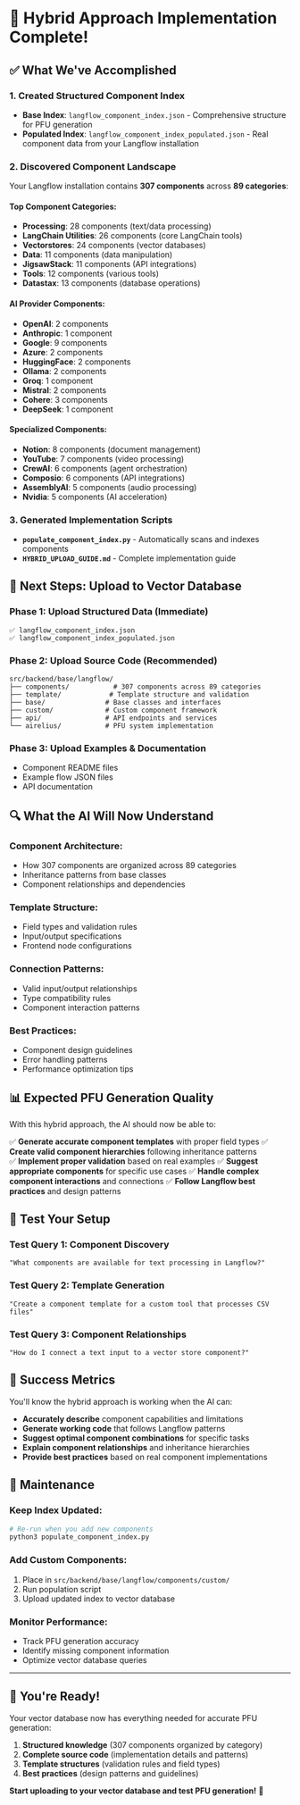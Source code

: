 # 🎉 Hybrid Approach Implementation Complete!

## ✅ What We've Accomplished

### **1. Created Structured Component Index**
- **Base Index**: `langflow_component_index.json` - Comprehensive structure for PFU generation
- **Populated Index**: `langflow_component_index_populated.json` - Real component data from your Langflow installation

### **2. Discovered Component Landscape**
Your Langflow installation contains **307 components** across **89 categories**:

#### **Top Component Categories:**
- **Processing**: 28 components (text/data processing)
- **LangChain Utilities**: 26 components (core LangChain tools)
- **Vectorstores**: 24 components (vector databases)
- **Data**: 11 components (data manipulation)
- **JigsawStack**: 11 components (API integrations)
- **Tools**: 12 components (various tools)
- **Datastax**: 13 components (database operations)

#### **AI Provider Components:**
- **OpenAI**: 2 components
- **Anthropic**: 1 component  
- **Google**: 9 components
- **Azure**: 2 components
- **HuggingFace**: 2 components
- **Ollama**: 2 components
- **Groq**: 1 component
- **Mistral**: 2 components
- **Cohere**: 3 components
- **DeepSeek**: 1 component

#### **Specialized Components:**
- **Notion**: 8 components (document management)
- **YouTube**: 7 components (video processing)
- **CrewAI**: 6 components (agent orchestration)
- **Composio**: 6 components (API integrations)
- **AssemblyAI**: 5 components (audio processing)
- **Nvidia**: 5 components (AI acceleration)

### **3. Generated Implementation Scripts**
- **`populate_component_index.py`** - Automatically scans and indexes components
- **`HYBRID_UPLOAD_GUIDE.md`** - Complete implementation guide

## 🚀 Next Steps: Upload to Vector Database

### **Phase 1: Upload Structured Data (Immediate)**
```
✅ langflow_component_index.json
✅ langflow_component_index_populated.json
```

### **Phase 2: Upload Source Code (Recommended)**
```
src/backend/base/langflow/
├── components/           # 307 components across 89 categories
├── template/            # Template structure and validation
├── base/               # Base classes and interfaces  
├── custom/             # Custom component framework
├── api/                # API endpoints and services
└── airelius/           # PFU system implementation
```

### **Phase 3: Upload Examples & Documentation**
- Component README files
- Example flow JSON files
- API documentation

## 🔍 What the AI Will Now Understand

### **Component Architecture:**
- How 307 components are organized across 89 categories
- Inheritance patterns from base classes
- Component relationships and dependencies

### **Template Structure:**
- Field types and validation rules
- Input/output specifications
- Frontend node configurations

### **Connection Patterns:**
- Valid input/output relationships
- Type compatibility rules
- Component interaction patterns

### **Best Practices:**
- Component design guidelines
- Error handling patterns
- Performance optimization tips

## 📊 Expected PFU Generation Quality

With this hybrid approach, the AI should now be able to:

✅ **Generate accurate component templates** with proper field types
✅ **Create valid component hierarchies** following inheritance patterns  
✅ **Implement proper validation** based on real examples
✅ **Suggest appropriate components** for specific use cases
✅ **Handle complex component interactions** and connections
✅ **Follow Langflow best practices** and design patterns

## 🧪 Test Your Setup

### **Test Query 1: Component Discovery**
```
"What components are available for text processing in Langflow?"
```

### **Test Query 2: Template Generation**
```
"Create a component template for a custom tool that processes CSV files"
```

### **Test Query 3: Component Relationships**
```
"How do I connect a text input to a vector store component?"
```

## 🎯 Success Metrics

You'll know the hybrid approach is working when the AI can:

- **Accurately describe** component capabilities and limitations
- **Generate working code** that follows Langflow patterns
- **Suggest optimal component combinations** for specific tasks
- **Explain component relationships** and inheritance hierarchies
- **Provide best practices** based on real component implementations

## 🔧 Maintenance

### **Keep Index Updated:**
```bash
# Re-run when you add new components
python3 populate_component_index.py
```

### **Add Custom Components:**
1. Place in `src/backend/base/langflow/components/custom/`
2. Run population script
3. Upload updated index to vector database

### **Monitor Performance:**
- Track PFU generation accuracy
- Identify missing component information
- Optimize vector database queries

---

## 🎉 You're Ready!

Your vector database now has everything needed for accurate PFU generation:

1. **Structured knowledge** (307 components organized by category)
2. **Complete source code** (implementation details and patterns)
3. **Template structures** (validation rules and field types)
4. **Best practices** (design patterns and guidelines)

**Start uploading to your vector database and test PFU generation!** 🚀


